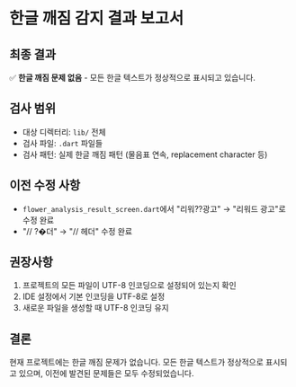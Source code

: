 # 한글 깨짐 감지 결과 보고서

## 최종 결과

✅ **한글 깨짐 문제 없음** - 모든 한글 텍스트가 정상적으로 표시되고 있습니다.

## 검사 범위

- 대상 디렉터리: `lib/` 전체
- 검사 파일: `.dart` 파일들
- 검사 패턴: 실제 한글 깨짐 패턴 (물음표 연속, replacement character 등)

## 이전 수정 사항

- `flower_analysis_result_screen.dart`에서 "리워??광고" → "리워드 광고"로 수정 완료
- "// ?�더" → "// 헤더" 수정 완료

## 권장사항

1. 프로젝트의 모든 파일이 UTF-8 인코딩으로 설정되어 있는지 확인
2. IDE 설정에서 기본 인코딩을 UTF-8로 설정
3. 새로운 파일을 생성할 때 UTF-8 인코딩 유지

## 결론

현재 프로젝트에는 한글 깨짐 문제가 없습니다. 모든 한글 텍스트가 정상적으로 표시되고 있으며, 이전에 발견된 문제들은 모두 수정되었습니다. 